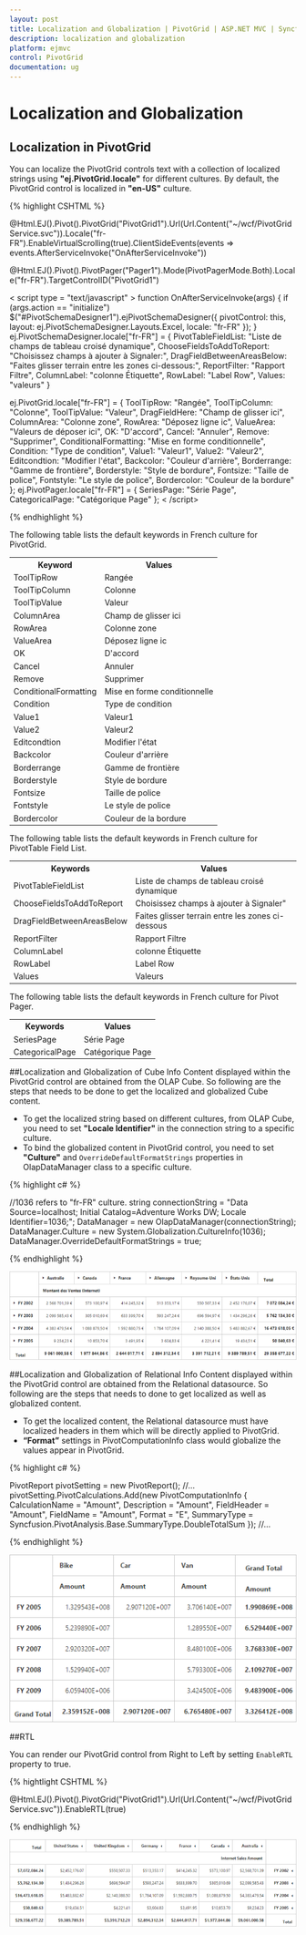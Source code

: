 ```yaml
---
layout: post
title: Localization and Globalization | PivotGrid | ASP.NET MVC | Syncfusion
description: localization and globalization
platform: ejmvc
control: PivotGrid
documentation: ug
---
```


# Localization and Globalization

## Localization in PivotGrid 
You can localize the PivotGrid controls text with a collection of localized strings using **"ej.PivotGrid.locale"** for different cultures. By default, the PivotGrid control is localized in **"en-US"** culture.

{% highlight CSHTML %}

@Html.EJ().Pivot().PivotGrid("PivotGrid1").Url(Url.Content("~/wcf/PivotGridService.svc")).Locale("fr-FR").EnableVirtualScrolling(true).ClientSideEvents(events => events.AfterServiceInvoke("OnAfterServiceInvoke"))

@Html.EJ().Pivot().PivotPager("Pager1").Mode(PivotPagerMode.Both).Locale("fr-FR").TargetControlID("PivotGrid1")

< script type = "text/javascript" >
    function OnAfterServiceInvoke(args) {
        if (args.action == "initialize")
            $("#PivotSchemaDesigner1").ejPivotSchemaDesigner({
                pivotControl: this,
                layout: ej.PivotSchemaDesigner.Layouts.Excel,
                locale: "fr-FR"
            });
    }
ej.PivotSchemaDesigner.locale["fr-FR"] = {
    PivotTableFieldList: "Liste de champs de tableau croisé dynamique",
    ChooseFieldsToAddToReport: "Choisissez champs à ajouter à Signaler:",
    DragFieldBetweenAreasBelow: "Faites glisser terrain entre les zones ci-dessous:",
    ReportFilter: "Rapport Filtre",
    ColumnLabel: "colonne Étiquette",
    RowLabel: "Label Row",
    Values: "valeurs"
}

ej.PivotGrid.locale["fr-FR"] = {
    ToolTipRow: "Rangée",
    ToolTipColumn: "Colonne",
    ToolTipValue: "Valeur",
    DragFieldHere: "Champ de glisser ici",
    ColumnArea: "Colonne zone",
    RowArea: "Déposez ligne ic",
    ValueArea: "Valeurs de déposer ici",
    OK: "D'accord",
    Cancel: "Annuler",
    Remove: "Supprimer",
    ConditionalFormatting: "Mise en forme conditionnelle",
    Condition: "Type de condition",
    Value1: "Valeur1",
    Value2: "Valeur2",
    Editcondtion: "Modifier l'état",
    Backcolor: "Couleur d'arrière",
    Borderrange: "Gamme de frontière",
    Borderstyle: "Style de bordure",
    Fontsize: "Taille de police",
    Fontstyle: "Le style de police",
    Bordercolor: "Couleur de la bordure"
};
ej.PivotPager.locale["fr-FR"] = {
    SeriesPage: "Série Page",
    CategoricalPage: "Catégorique Page"
}; 
< /script>

{% endhighlight %}

The following table lists the default keywords in French culture for PivotGrid.
<table>
<tr>
<th>
Keyword
</th>
<th>
Values
</th>
</tr>
<tr>
<td>
ToolTipRow
</td>
<td>
Rangée
</td>
</tr>
<tr>
<td>
ToolTipColumn
</td>
<td>
Colonne
</td>
</tr>
<tr>
<td>
ToolTipValue
</td>
<td>
Valeur
</td>
</tr>
<tr>
<td>
ColumnArea
</td>
<td>
Champ de glisser ici
</td>
</tr>
<tr>
<td>
RowArea
</td>
<td>
Colonne zone
</td>
</tr>
<tr>
<td>
ValueArea
</td>
<td>
Déposez ligne ic
</td>
</tr>
<tr>
<td>
OK
</td>
<td>
D'accord
</td>
</tr>
<tr>
<td>
Cancel
</td>
<td>
Annuler
</td>
</tr>
<tr>
<td>
Remove
</td>
<td>
Supprimer
</td>
</tr>
<tr>
<td>
ConditionalFormatting
</td>
<td>
Mise en forme conditionnelle
</td>
</tr>
<tr>
<td>
Condition
</td>
<td>
Type de condition
</td>
</tr>
<tr>
<td>
Value1
</td>
<td>
Valeur1
</td>
</tr>
<tr>
<td>
Value2
</td>
<td>
Valeur2
</td>
</tr>
<tr>
<td>
Editcondtion
</td>
<td>
Modifier l'état
</td>
</tr>
<tr>
<td>
Backcolor
</td>
<td>
Couleur d'arrière
</td>
</tr>
<tr>
<td>
Borderrange
</td>
<td>
Gamme de frontière
</td>
</tr>
<tr>
<td>
Borderstyle
</td>
<td>
Style de bordure
</td>
</tr>
<tr>
<td>
Fontsize
</td>
<td>
Taille de police
</td>
</tr>
<tr>
<td>
Fontstyle
</td>
<td>
Le style de police
</td>
</tr>
<tr>
<td>
Bordercolor
</td>
<td>
Couleur de la bordure
</td>
</tr>
</table>

The following table lists the default keywords in French culture for PivotTable Field List.

<table>
<tr>
<th>
Keywords</th>
<th>Values</th>
</tr>
<tr>
<td>
PivotTableFieldList</td>
<td>Liste de champs de tableau croisé dynamique</td>
</tr>
<tr>
<td>ChooseFieldsToAddToReport</td>
<td>Choisissez champs à ajouter à Signaler"</td>
</tr>
<tr>
<td>DragFieldBetweenAreasBelow</td>
<td>Faites glisser terrain entre les zones ci-dessous</td>
</tr>
<tr>
<td>ReportFilter</td>
<td>Rapport Filtre</td>
</tr>
<tr>
<td>ColumnLabel</td>
<td>colonne Étiquette</td>
</tr>
<tr>
<td>RowLabel</td>
<td>Label Row</td>
</tr>
<tr>
<td>Values</td>
<td>Valeurs</td>
</tr>
</table>

The following table lists the default keywords in French culture for Pivot Pager.

<table>
<tr>
<th>Keywords</th>
<th>Values</th>
</tr>
<tr>
<td>SeriesPage</td>
<td>Série Page</td>
</tr>
<tr>
<td>CategoricalPage</td>
<td>Catégorique Page</td>
</tr>
</table>

##Localization and Globalization of Cube Info
Content displayed within the PivotGrid control are obtained from the OLAP Cube. So following are the steps that needs to be done to get the localized and globalized Cube content.
 
* To get the localized string based on different cultures, from OLAP Cube, you need to set **"Locale Identifier"** in the connection string to a specific culture.
* To bind the globalized content in PivotGrid control, you need to set **"Culture"** and `OverrideDefaultFormatStrings` properties in OlapDataManager class to a specific culture. 

{% highlight c# %}

//1036 refers to "fr-FR" culture.
string connectionString = "Data Source=localhost; Initial Catalog=Adventure Works DW; Locale Identifier=1036;";
DataManager = new OlapDataManager(connectionString);
DataManager.Culture = new System.Globalization.CultureInfo(1036);
DataManager.OverrideDefaultFormatStrings = true;

{% endhighlight %}


![](Localization_images/localization.png)

##Localization and Globalization of Relational Info
Content displayed within the PivotGrid control are obtained from the Relational datasource. So following are the steps that needs to done to get localized as well as globalized content.
 
* To get the localized content, the Relational datasource must have localized headers in them which will be directly applied to PivotGrid.  
* **“Format”** settings in PivotComputationInfo class would globalize the values appear in PivotGrid.

{% highlight c# %}

PivotReport pivotSetting = new PivotReport();
//...
pivotSetting.PivotCalculations.Add(new PivotComputationInfo {
    CalculationName = "Amount", Description = "Amount", FieldHeader = "Amount", FieldName = "Amount", Format = "E", SummaryType = Syncfusion.PivotAnalysis.Base.SummaryType.DoubleTotalSum
});
//...

{% endhighlight %}

![](Localization_images/localizationinfo.png)

##RTL

You can render our PivotGrid control from Right to Left by setting `EnableRTL` property to true.

{% hightlight CSHTML %}

@Html.EJ().Pivot().PivotGrid("PivotGrid1").Url(Url.Content("~/wcf/PivotGridService.svc")).EnableRTL(true)

{% endhighligh %}

![](Localization_images/rtl.png)

